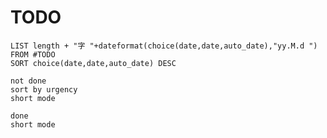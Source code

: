 # TODO

```dataview
LIST length + "字 "+dateformat(choice(date,date,auto_date),"yy.M.d ")
FROM #TODO
SORT choice(date,date,auto_date) DESC
```

```tasks
not done
sort by urgency
short mode
```

```tasks
done
short mode
```
